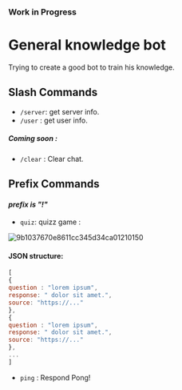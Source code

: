 ### Work in Progress

# General knowledge bot

Trying to create a good bot to train his knowledge.

## Slash Commands

- `/server`: get server info.
- `/user` : get user info.

##### Coming soon :

- `/clear` : Clear chat.

## Prefix Commands

#### _prefix is "!"_

- `quiz`: quizz game :

![9b1037670e8611cc345d34ca01210150](https://user-images.githubusercontent.com/82462804/160122864-f26b0058-563d-4f72-9479-0a31f3132337.png)

#### JSON structure:

```js
[
{
question : "lorem ipsum",
response: " dolor sit amet.",
source: "https://..."
},
{
question : "lorem ipsum",
response: " dolor sit amet.",
source: "https://..."
},
...
]
```

- `ping` : Respond Pong!
